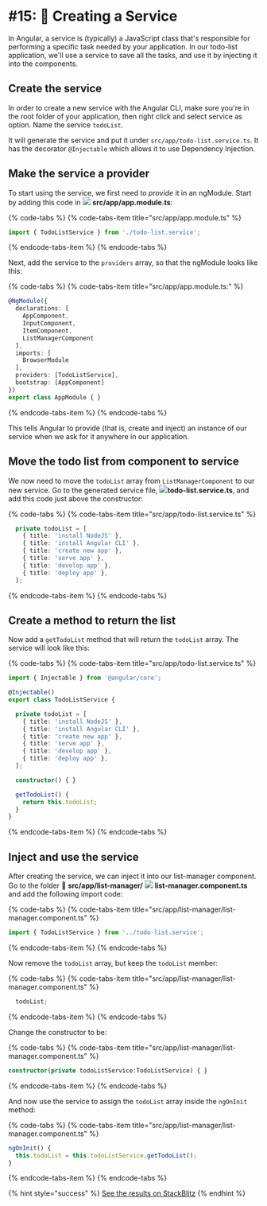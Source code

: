 # \#15:  🔋 Creating a Service

In Angular, a service is \(typically\) a JavaScript class that's responsible for performing a specific task needed by your application. In our todo-list application, we'll use a service to save all the tasks, and use it by injecting it into the components.

## Create the service

In order to create a new service with the Angular CLI, make sure you're in the root folder of your application, then right click and select service as option. Name the service ```todoList```. 

It will generate the service and put it under `src/app/todo-list.service.ts`. It has the decorator `@Injectable` which allows it to use Dependency Injection.

## Make the service a provider

To start using the service, we first need to _provide_ it in an ngModule. Start by adding this code in ![](.gitbook/assets/module.svg) **src/app/app.module.ts**:

{% code-tabs %}
{% code-tabs-item title="src/app/app.module.ts" %}
```typescript
import { TodoListService } from './todo-list.service';
```
{% endcode-tabs-item %}
{% endcode-tabs %}

Next, add the service to the `providers` array, so that the ngModule looks like this:

{% code-tabs %}
{% code-tabs-item title="src/app/app.module.ts:" %}
```typescript
@NgModule({
  declarations: [
    AppComponent,
    InputComponent,
    ItemComponent,
    ListManagerComponent
  ],
  imports: [
    BrowserModule
  ],
  providers: [TodoListService],
  bootstrap: [AppComponent]
})
export class AppModule { }
```
{% endcode-tabs-item %}
{% endcode-tabs %}

This tells Angular to provide \(that is, create and inject\) an instance of our service when we ask for it anywhere in our application.

## Move the todo list from component to service

We now need to move the `todoList` array from `ListManagerComponent` to our new service. Go to the generated service file, ![](.gitbook/assets/service.svg)**todo-list.service.ts**, and add this code just above the constructor:

{% code-tabs %}
{% code-tabs-item title="src/app/todo-list.service.ts" %}
```typescript
  private todoList = [
    { title: 'install NodeJS' },
    { title: 'install Angular CLI' },
    { title: 'create new app' },
    { title: 'serve app' },
    { title: 'develop app' },
    { title: 'deploy app' },
  ];
```
{% endcode-tabs-item %}
{% endcode-tabs %}

## Create a method to return the list

Now add a `getTodoList` method that will return the `todoList` array. The service will look like this:

{% code-tabs %}
{% code-tabs-item title="src/app/todo-list.service.ts" %}
```typescript
import { Injectable } from '@angular/core';

@Injectable()
export class TodoListService {

  private todoList = [
    { title: 'install NodeJS' },
    { title: 'install Angular CLI' },
    { title: 'create new app' },
    { title: 'serve app' },
    { title: 'develop app' },
    { title: 'deploy app' },
  ];

  constructor() { }

  getTodoList() {
    return this.todoList;
  }
}
```
{% endcode-tabs-item %}
{% endcode-tabs %}

## Inject and use the service

After creating the service, we can inject it into our list-manager component. Go to the folder 📁 **src/app/list-manager/** ![](.gitbook/assets/component.svg) **list-manager.component.ts** and add the following import code:

{% code-tabs %}
{% code-tabs-item title="src/app/list-manager/list-manager.component.ts" %}
```typescript
import { TodoListService } from '../todo-list.service';
```
{% endcode-tabs-item %}
{% endcode-tabs %}

Now remove the `todoList` array, but keep the `todoList` member:

{% code-tabs %}
{% code-tabs-item title="src/app/list-manager/list-manager.component.ts" %}
```typescript
  todoList;
```
{% endcode-tabs-item %}
{% endcode-tabs %}

Change the constructor to be:

{% code-tabs %}
{% code-tabs-item title="src/app/list-manager/list-manager.component.ts" %}
```typescript
constructor(private todoListService:TodoListService) { }
```
{% endcode-tabs-item %}
{% endcode-tabs %}

And now use the service to assign the `todoList` array inside the `ngOnInit` method:

{% code-tabs %}
{% code-tabs-item title="src/app/list-manager/list-manager.component.ts" %}
```typescript
ngOnInit() {
  this.todoList = this.todoListService.getTodoList();
}
```
{% endcode-tabs-item %}
{% endcode-tabs %}

{% hint style="success" %}
[See the results on StackBlitz](https://stackblitz.com/github/angularbootcamp/todo-list-tutorial-steps/tree/step-14_Service)
{% endhint %}



